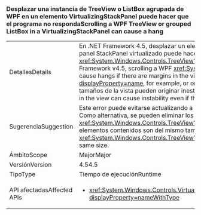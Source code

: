 ### <a name="scrolling-a-wpf-treeview-or-grouped-listbox-in-a-virtualizingstackpanel-can-cause-a-hang"></a><span data-ttu-id="4988e-101">Desplazar una instancia de TreeView o ListBox agrupada de WPF en un elemento VirtualizingStackPanel puede hacer que el programa no responda</span><span class="sxs-lookup"><span data-stu-id="4988e-101">Scrolling a WPF TreeView or grouped ListBox in a VirtualizingStackPanel can cause a hang</span></span>

|   |   |
|---|---|
|<span data-ttu-id="4988e-102">Detalles</span><span class="sxs-lookup"><span data-stu-id="4988e-102">Details</span></span>|<span data-ttu-id="4988e-103">En .NET Framework 4.5, desplazar un elemento <xref:System.Windows.Controls.TreeView?displayProperty=name> de WPF en un panel StackPanel virtualizado puede hacer que el programa no responda si hay márgenes en la ventanilla (entre los elementos de <xref:System.Windows.Controls.TreeView?displayProperty=name>, por ejemplo, o en algún elemento ItemsPresenter).</span><span class="sxs-lookup"><span data-stu-id="4988e-103">In the .NET Framework v4.5, scrolling a WPF <xref:System.Windows.Controls.TreeView?displayProperty=name> in a virtualized stack panel can cause hangs if there are margins in the viewport (between the items in the <xref:System.Windows.Controls.TreeView?displayProperty=name>, for example, or on an ItemsPresenter element).</span></span> <span data-ttu-id="4988e-104">Además, en algunos casos, los elementos de diferentes tamaños de la vista pueden originar inestabilidad aun cuando no haya márgenes.</span><span class="sxs-lookup"><span data-stu-id="4988e-104">Additionally, in some cases, different sized items in the view can cause instability even if there are no margins.</span></span>|
|<span data-ttu-id="4988e-105">Sugerencia</span><span class="sxs-lookup"><span data-stu-id="4988e-105">Suggestion</span></span>|<span data-ttu-id="4988e-106">Este error puede evitarse actualizando a .NET Framework 4.5.1.</span><span class="sxs-lookup"><span data-stu-id="4988e-106">This bug can be avoided by upgrading to .NET Framework 4.5.1.</span></span> <span data-ttu-id="4988e-107">Como alternativa, se pueden eliminar los márgenes de las colecciones de vista (como las instancias de <xref:System.Windows.Controls.TreeView?displayProperty=name>) dentro de los paneles StackPanel virtualizados si todos los elementos contenidos son del mismo tamaño.</span><span class="sxs-lookup"><span data-stu-id="4988e-107">Alternatively, margins can be removed from view collections (like <xref:System.Windows.Controls.TreeView?displayProperty=name>s) within virtualized stack panels if all contained items are the same size.</span></span>|
|<span data-ttu-id="4988e-108">Ámbito</span><span class="sxs-lookup"><span data-stu-id="4988e-108">Scope</span></span>|<span data-ttu-id="4988e-109">Major</span><span class="sxs-lookup"><span data-stu-id="4988e-109">Major</span></span>|
|<span data-ttu-id="4988e-110">Versión</span><span class="sxs-lookup"><span data-stu-id="4988e-110">Version</span></span>|<span data-ttu-id="4988e-111">4.5</span><span class="sxs-lookup"><span data-stu-id="4988e-111">4.5</span></span>|
|<span data-ttu-id="4988e-112">Tipo</span><span class="sxs-lookup"><span data-stu-id="4988e-112">Type</span></span>|<span data-ttu-id="4988e-113">Tiempo de ejecución</span><span class="sxs-lookup"><span data-stu-id="4988e-113">Runtime</span></span>|
|<span data-ttu-id="4988e-114">API afectadas</span><span class="sxs-lookup"><span data-stu-id="4988e-114">Affected APIs</span></span>|<ul><li><xref:System.Windows.Controls.VirtualizingStackPanel.SetIsVirtualizing(System.Windows.DependencyObject,System.Boolean)?displayProperty=nameWithType></li></ul>|

